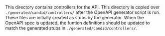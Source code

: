 This directory contains controllers for the API.  This directory is copied over `./generated/candid/controllers/` after the OpenAPI generator script is run.  These files are initially created as stubs by the generator.  When the OpenAPI spec is updated, the funtion definitions should be updated to match the generated stubs in `./generated/candid/controllers/`.
